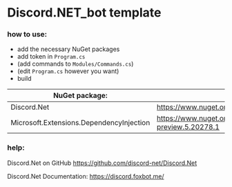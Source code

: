 
# Discord.NET_bot template
### how to use:
* add the necessary NuGet packages
* add token in `Program.cs`
* (add commands to `Modules/Commands.cs`)
* (edit `Program.cs` however you want)
* build

| NuGet package: | from: |
|--|--|
| Discord.Net | https://www.nuget.org/packages/Discord.Net/ |
| Microsoft.Extensions.DependencyInjection | https://www.nuget.org/packages/Microsoft.Extensions.DependencyInjection/5.0.0-preview.5.20278.1 |

### help:
Discord.Net on GitHub
https://github.com/discord-net/Discord.Net 

Discord.Net Documentation:
https://discord.foxbot.me/
